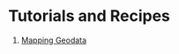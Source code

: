 # Tutorials and Recipes

1. [Mapping Geodata](https://github.com/eflegara/Tutorials-and-Recipes/blob/master/Mapping%20Geodata/Intro%20to%20Geopandas.ipynb)
